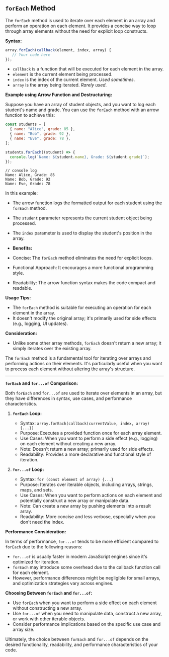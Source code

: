## `forEach` Method

The `forEach` method is used to iterate over each element in an array and perform an operation on each element. It
provides a concise way to loop through array elements without the need for explicit loop constructs.

**Syntax:**

```javascript
array.forEach(callback(element, index, array) {
   // Your code here
});
```

- `callback` is a function that will be executed for each element in the array.
- `element` is the current element being processed.
- `index` is the index of the current element. _Used sometimes_.
- `array` is the array being iterated. _Rarely used_.

**Example using Arrow Function and Destructuring:**

Suppose you have an array of student objects, and you want to log each student's name and grade. You can use
the `forEach` method with an arrow function to achieve this:

```javascript
const students = [
  { name: "Alice", grade: 85 },
  { name: "Bob", grade: 92 },
  { name: "Eve", grade: 78 },
];

students.forEach((student) => {
  console.log(`Name: ${student.name}, Grade: ${student.grade}`);
});
```

```text
// console log
Name: Alice, Grade: 85
Name: Bob, Grade: 92
Name: Eve, Grade: 78
```

In this example:

- The arrow function logs the formatted output for each student using the `forEach` method.
- The `student` parameter represents the current student object being processed.
- The `index` parameter is used to display the student's position in the array.

- **Benefits:**
- Concise: The `forEach` method eliminates the need for explicit loops.
- Functional Approach: It encourages a more functional programming style.
- Readability: The arrow function syntax makes the code compact and readable.

**Usage Tips:**

- The `forEach` method is suitable for executing an operation for each element in the array.
- It doesn't modify the original array; it's primarily used for side effects (e.g., logging, UI updates).

**Consideration:**

- Unlike some other array methods, `forEach` doesn't return a new array; it simply iterates over the existing array.

The `forEach` method is a fundamental tool for iterating over arrays and performing actions on their elements. It's
particularly useful when you want to process each element without altering the array's structure.

---

**`forEach` and `for...of` Comparison:**

Both `forEach` and `for...of` are used to iterate over elements in an array, but they have differences in syntax, use
cases, and performance characteristics.

1. **`forEach` Loop:**

   - Syntax: `array.forEach(callback(currentValue, index, array) {...})`
   - Purpose: Executes a provided function once for each array element.
   - Use Cases: When you want to perform a side effect (e.g., logging) on each element without creating a new array.
   - Note: Doesn't return a new array; primarily used for side effects.
   - Readability: Provides a more declarative and functional style of iteration.

2. **`for...of` Loop:**
   - Syntax: `for (const element of array) {...}`
   - Purpose: Iterates over iterable objects, including arrays, strings, maps, and sets.
   - Use Cases: When you want to perform actions on each element and potentially construct a new array or manipulate
     data.
   - Note: Can create a new array by pushing elements into a result array.
   - Readability: More concise and less verbose, especially when you don't need the index.

**Performance Consideration:**

In terms of performance, `for...of` tends to be more efficient compared to `forEach` due to the following reasons:

- `for...of` is usually faster in modern JavaScript engines since it's optimized for iteration.
- `forEach` may introduce some overhead due to the callback function call for each element.
- However, performance differences might be negligible for small arrays, and optimization strategies vary across
  engines.

**Choosing Between `forEach` and `for...of`:**

- Use `forEach` when you want to perform a side effect on each element without constructing a new array.
- Use `for...of` when you need to manipulate data, construct a new array, or work with other iterable objects.
- Consider performance implications based on the specific use case and array size.

Ultimately, the choice between `forEach` and `for...of` depends on the desired functionality, readability, and
performance characteristics of your code.
